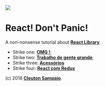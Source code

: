 ![](./react.png)
# React! Don't Panic!

A non-nonsense tutorial about [**React Library**](https://reactjs.org).

- Strike one: [**OMG !**](./inicio/);
- Strike two: [**Trabalho de gente grande**](./fontes/);
- Strike three: [**Acessórios**](./Acessorios)
- Strike four: [**React com Redux**](./react_redux)

(c) 2018 [**Cleuton Sampaio**](https://github.com/cleuton).
